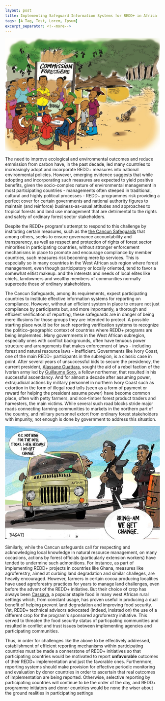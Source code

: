 ```yaml
---
layout: post
title: Implementing Safeguard Information Systems for REDD+ in Africa
tags: [A Tag, Test, Lorem, Ipsum]
excerpt_separator: <!--more-->
---
```

![alt text]( /assets/img/pexels/ivorycoast.jpg "REDD+ in Africa")



The need to improve ecological and environmental outcomes and reduce emmission from carbon have, in the past decade, led many countries to increasingly adopt and incorporate REDD+ measures into national environmental policies. However, emerging evidence suggests that while adopting and incorporating such measures are expected to yield positive benefits, given the socio-complex nature of environmental management in most participating countries - managements often steeped in traditional, cultural and highly political processes - REDD+ programmes risk providing a perfect cover for certain governments and national authority figures to maintain (and reinforce) business-as-usual attitudes and approaches to tropical forests and land use management that are detrimental to the rights and safety of ordinary forest sector stakeholders. 

Despite the REDD+ program's attempt to respond to this challenge by instituting certain measures, such as the [the Cancun Safeguards](https://redd.unfccc.int/fact-sheets/safeguards.html) that among others, seeks to ensure governance accountability and transparency, as well as respect and protection of rights of forest sector minorities in participating countries, without stronger enforcement mechanisms in place to promote and encourage compliance by member countries, such measures risk becoming mere lip services. This is especially so in many countries in the West African sub region where forest management, even though participatory or locally oriented, tend to favor a somewhat elitist makeup. and the interests and needs of local elites like chiefs, landowners and wealthy members of communities normally supercede those of ordinary stakeholders.

The Cancun Safeguards, among its requirements, expect participating countries to institute effective information systems for reporting on compliance. However, without an efficient system in place to ensure not just compliance by participants but, and more importantly, a thorough and efficient verification of reporting, these safeguards are in danger of being mere illusions for those groups they are intended to protect. A possible starting place would be for such reporting verification systems to recognize the politico-geographic context of countries where REDD+ programs are being implemnted. Many governments in the West African subregion, especially ones with conflict backgrounds, often have tenuous power structure and arrangements that makes enforcement of laws - including forest and natural resource laws - inefficient. Governments like Ivory Coast, one of the main REDD+ participants in the subregion, is a classic case in point. After several years of unsuccessful bids to secure the presidency, the current president, [Alassane Ouattara](https://en.wikipedia.org/wiki/Alassane_Ouattara), sought the aid of a rebel faction of the Ivorian army led by [Guillaume Soro](https://en.wikipedia.org/wiki/Guillaume_Soro), a fellow northerner, that resulted in his successful ascendancy. And for almost a decade after assuming power, extrajudicial actions by military personnel in northern Ivory Coast such as extortion in the form of illegal road tolls (seen as a form of payment or reward for helping the president assume power) have become common place, often with petty farmers, and non-timber forest product traders and harvesters, the main victims. While several such road blocks stride major roads connecting farming communities to markets in the northern part of the country, and military personnel extort from ordinary forest stakeholders with impunity, not enough is done by government to address this situation.

<div style="text-align:center"><img src="/assets/img/pexels/NIgeria.jpg" /></div>

Similarly, while the Cancun safeguards call for respecting and acknowledging local knowledge in natural resource management, on many occasions, actions by forest officials (particularly extension workers) have tended to undermine such admonitions. For instance, as part of implementing REDD+ projects in countries like Ghana, measures like agroferestry, aimed at curbing land degradation and similar challeges, are heavily encouraged. However, farmers in certain cocoa producing localities have used agroforestry practices for years to manage land challenges, even before the advent of the REDD+ initiative. But their choice of crop has always been [Cassava](https://en.wikipedia.org/wiki/Cassava), a popular staple food in many west African rural settings which, from constant usage, has proven useful in producing a dual benefit of helping prevent land degradation and improving food security. Yet, REDD+ technical advisors advocated (indeed, insisted on) the use of a different crop for the program's sponsored agroforestry initiative. This served to threaten the food security status of particpating communities and resulted in conflict and trust issues between implementing agencies and participating communities.

Thus, in order for challenges like the above to be effectively addressed, establishment of efficient reporting mechanisms within participating countries must be made a connerstone of REDD+ initiatives so that participating countries would be motivated to report **unfavorable** outcomes of their REDD+ implementation and just the favorable ones. Furthermore, reporting systems should make provision for effective periodic monitoring and evaluation by donor countries in order to ascertain that real outcomes of implementation are being reported. Otherwise, selective reporting by participating countries will continue to be the order of the day, and REDD+ programme initiators and donor countries would be none the wiser about the ground realities in participating settings



